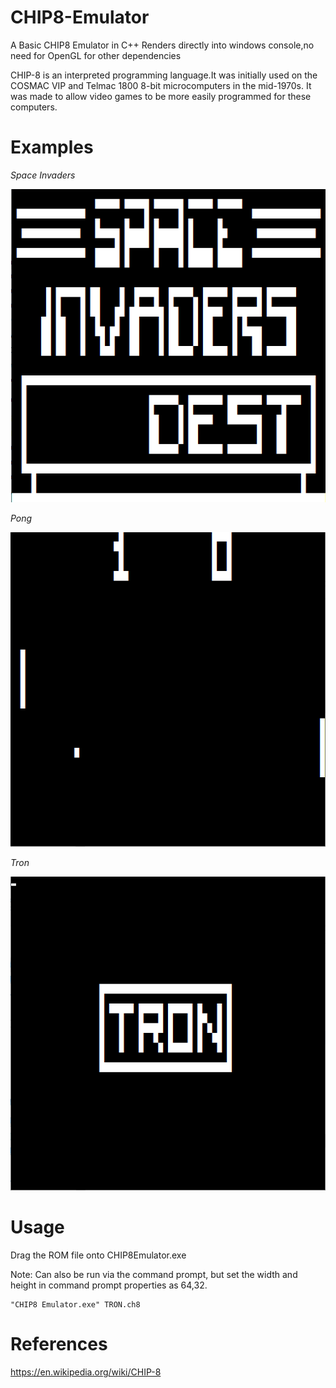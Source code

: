 # CHIP8-Emulator
A Basic CHIP8 Emulator in C++
Renders directly into windows console,no need for OpenGL for other dependencies

CHIP-8 is an interpreted programming language.It was initially used on the COSMAC VIP and Telmac 1800 8-bit microcomputers in the mid-1970s.
It was made to allow video games to be more easily programmed for these computers.

# Examples

*Space Invaders*

![Space Invaders](https://github.com/gkan30/CHIP8-Emulator/blob/master/Screenshots/Invaders.PNG "Space Invaders")

*Pong*

![Pong](https://github.com/gkan30/CHIP8-Emulator/blob/master/Screenshots/Pong.png "Pong")

*Tron*

![Tron](https://github.com/gkan30/CHIP8-Emulator/blob/master/Screenshots/TRON.PNG "Tron")


# Usage

Drag the ROM file onto CHIP8Emulator.exe

Note: Can also be run via the command prompt, but set the width and height in command prompt properties as 64,32.

```
"CHIP8 Emulator.exe" TRON.ch8
```
# References
https://en.wikipedia.org/wiki/CHIP-8
